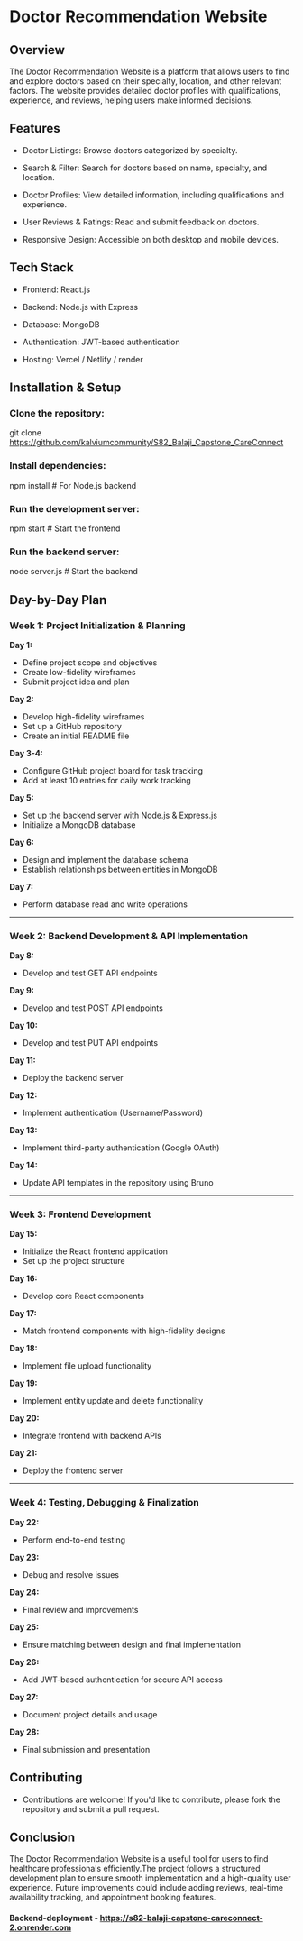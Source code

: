 # Doctor Recommendation Website

## Overview

The Doctor Recommendation Website is a platform that allows users to find and explore doctors based on their specialty, location, and other relevant factors. The website provides detailed doctor profiles with qualifications, experience, and reviews, helping users make informed decisions.

## Features

- Doctor Listings: Browse doctors categorized by specialty.

- Search & Filter: Search for doctors based on name, specialty, and location.

- Doctor Profiles: View detailed information, including qualifications and experience.

- User Reviews & Ratings: Read and submit feedback on doctors.

- Responsive Design: Accessible on both desktop and mobile devices.


## Tech Stack

- Frontend: React.js

- Backend: Node.js with Express 

- Database: MongoDB 

- Authentication: JWT-based authentication

- Hosting: Vercel / Netlify / render

## Installation & Setup 

### Clone the repository:

git clone https://github.com/kalviumcommunity/S82_Balaji_Capstone_CareConnect

### Install dependencies:

npm install  # For Node.js backend

### Run the development server:

npm start  # Start the frontend

### Run the backend server:

node server.js  # Start the backend

## Day-by-Day Plan

### Week 1: Project Initialization & Planning
**Day 1:** 
- Define project scope and objectives
- Create low-fidelity wireframes
- Submit project idea and plan

**Day 2:**
- Develop high-fidelity wireframes
- Set up a GitHub repository
- Create an initial README file

**Day 3-4:**
- Configure GitHub project board for task tracking
- Add at least 10 entries for daily work tracking

**Day 5:**
- Set up the backend server with Node.js & Express.js
- Initialize a MongoDB database

**Day 6:**
- Design and implement the database schema
- Establish relationships between entities in MongoDB

**Day 7:**
- Perform database read and write operations

---

### Week 2: Backend Development & API Implementation
**Day 8:**
- Develop and test GET API endpoints

**Day 9:**
- Develop and test POST API endpoints

**Day 10:**
- Develop and test PUT API endpoints

**Day 11:**
- Deploy the backend server

**Day 12:**
- Implement authentication (Username/Password)

**Day 13:**
- Implement third-party authentication (Google OAuth)

**Day 14:**
- Update API templates in the repository using Bruno

---

### Week 3: Frontend Development
**Day 15:**
- Initialize the React frontend application
- Set up the project structure

**Day 16:**
- Develop core React components

**Day 17:**
- Match frontend components with high-fidelity designs

**Day 18:**
- Implement file upload functionality

**Day 19:**
- Implement entity update and delete functionality

**Day 20:**
- Integrate frontend with backend APIs

**Day 21:**
- Deploy the frontend server

---

### Week 4: Testing, Debugging & Finalization
**Day 22:**
- Perform end-to-end testing

**Day 23:**
- Debug and resolve issues

**Day 24:**
- Final review and improvements

**Day 25:**
- Ensure matching between design and final implementation

**Day 26:**
- Add JWT-based authentication for secure API access

**Day 27:**
- Document project details and usage

**Day 28:**
- Final submission and presentation

## Contributing

- Contributions are welcome! If you'd like to contribute, please fork the repository and submit a pull request.

## Conclusion

The Doctor Recommendation Website is a useful tool for users to find healthcare professionals efficiently.The project 
follows a structured development plan to ensure smooth implementation and a high-quality user experience. Future improvements could 
include adding reviews, real-time availability tracking, and appointment booking features.

#### Backend-deployment - https://s82-balaji-capstone-careconnect-2.onrender.com
